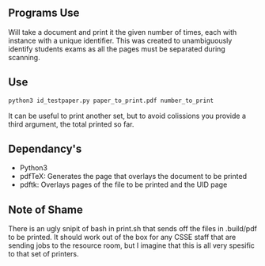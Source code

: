 ## Programs Use
Will take a document and print it the given number of times, each with instance with a unique identifier.
This was created to unambiguously identify students exams as all the pages must be separated during scanning.

## Use
````bash
python3 id_testpaper.py paper_to_print.pdf number_to_print
````
It can be useful to print another set, but to avoid colissions you provide a third argument, the total printed so far.

## Dependancy's
* Python3
* pdfTeX: 
Generates the page that overlays the document to be printed
* pdftk: 
Overlays pages of the file to be printed and the UID page

## Note of Shame
There is an ugly snipit of bash in print.sh that sends off the files in .build/pdf to be printed. It should work out of the box for any CSSE staff that are sending jobs to the resource room, but I imagine that this is all very spesific to that set of printers. 
